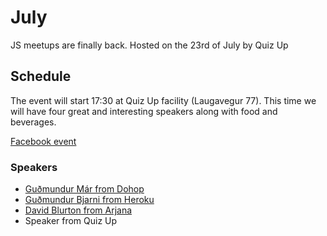 # July
JS meetups are finally back.
Hosted on the 23rd of July by Quiz Up
## Schedule
The event will start 17:30 at Quiz Up facility (Laugavegur 77). This time we will have four great and interesting speakers along with food and beverages.  

[Facebook event](https://www.facebook.com/events/1654793668088876/)


### Speakers
 - [Guðmundur Már from Dohop][#12]
 - [Guðmundur Bjarni from Heroku][#11]
 - [David Blurton from Arjana][#13]
 - Speaker from Quiz Up

[#12]: https://github.com/jsis/monthly-meetup/issues/12
[#11]: https://github.com/jsis/monthly-meetup/issues/11
[#13]: https://github.com/jsis/monthly-meetup/issues/13